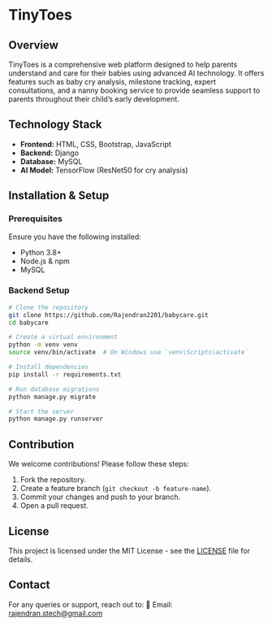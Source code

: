 # TinyToes

## Overview
TinyToes is a comprehensive web platform designed to help parents understand and care for their babies using advanced AI technology. It offers features such as baby cry analysis, milestone tracking, expert consultations, and a nanny booking service to provide seamless support to parents  throughout their child’s early development.


## Technology Stack
- **Frontend:** HTML, CSS, Bootstrap, JavaScript
- **Backend:** Django
- **Database:** MySQL
- **AI Model:** TensorFlow (ResNet50 for cry analysis)

## Installation & Setup
### Prerequisites
Ensure you have the following installed:
- Python 3.8+
- Node.js & npm
- MySQL

### Backend Setup
```bash
# Clone the repository
git clone https://github.com/Rajendran2201/babycare.git
cd babycare

# Create a virtual environment
python -m venv venv
source venv/bin/activate  # On Windows use `venv\Scripts\activate`

# Install dependencies
pip install -r requirements.txt

# Run database migrations
python manage.py migrate

# Start the server
python manage.py runserver
```

## Contribution
We welcome contributions! Please follow these steps:
1. Fork the repository.
2. Create a feature branch (`git checkout -b feature-name`).
3. Commit your changes and push to your branch.
4. Open a pull request.

## License
This project is licensed under the MIT License - see the [LICENSE](LICENSE) file for details.

## Contact
For any queries or support, reach out to:
📧 Email: rajendran.stech@gmail.com
